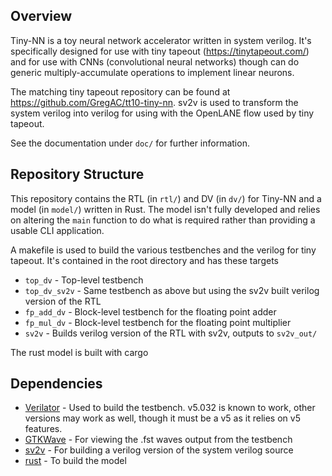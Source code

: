 Overview
--------

Tiny-NN is a toy neural network accelerator written in system verilog. It's
specifically designed for use with tiny tapeout (https://tinytapeout.com/) and
for use with CNNs (convolutional neural networks) though can do generic
multiply-accumulate operations to implement linear neurons.

The matching tiny tapeout repository can be found at
https://github.com/GregAC/tt10-tiny-nn. sv2v is used to transform the system
verilog into verilog for using with the OpenLANE flow used by tiny tapeout.

See the documentation under `doc/` for further information.

Repository Structure
--------------------

This repository contains the RTL (in `rtl/`) and DV (in `dv/`) for Tiny-NN and a
model (in `model/`) written in Rust.  The model isn't fully developed and relies
on altering the `main` function to do what is required rather than providing a
usable CLI application.

A makefile is used to build the various testbenches and the verilog for tiny
tapeout. It's contained in the root directory and has these targets

- `top_dv` - Top-level testbench
- `top_dv_sv2v` - Same testbench as above but using the sv2v built verilog version
  of the RTL
- `fp_add_dv` - Block-level testbench for the floating point adder
- `fp_mul_dv` - Block-level testbench for the floating point multiplier
- `sv2v` - Builds verilog version of the RTL with sv2v, outputs to `sv2v_out/`

The rust model is built with cargo

Dependencies
------------

- [Verilator](https://www.veripool.org/verilator/) - Used to build the
  testbench. v5.032 is known to work, other versions may work as well, though it
  must be a v5 as it relies on v5 features.
- [GTKWave](https://gtkwave.sourceforge.net/) - For viewing the .fst waves
  output from the testbench
- [sv2v](https://github.com/zachjs/sv2v) - For building a verilog version of the
  system verilog source
- [rust](https://www.rust-lang.org/) - To build the model
